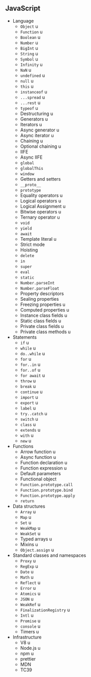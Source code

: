 ## JavaScript

- Language
  - `Object` u
  - `Function` u
  - `Boolean` u
  - `Number` u
  - `BigInt` u 
  - `String` u
  - `Symbol` u
  - `Infinity` u
  - `NaN` u
  - `undefined` u
  - `null` u
  - `this` u
  - `instanceof` u
  - `...spread` u
  - `...rest` u
  - `typeof` u
  - Destructuring u
  - Generators u
  - Iterators u
  - Async generator u
  - Async iterator u
  - Chaining u
  - Optional chaining u
  - IIFE 
  - Async IIFE
  - `global`
  - `globalThis`
  - `window`
  - Getters and setters
  - `__proto__`
  - `prototype`
  - Equality operators u
  - Logical operators u
  - Logical Assignment u
  - Bitwise operators u
  - Ternary operator u
  - `void`
  - `yield`
  - `await`
  - Template literal u
  - Strict mode
  - Hoisting
  - `delete`
  - `in`
  - `super`
  - `eval`
  - `static`
  - `Number.parseInt`
  - `Number.parseFloat`
  - Property descriptors
  - Sealing properties
  - Freezing properties u
  - Computed properties u
  - Instance class fields u
  - Static class fields u
  - Private class fields u
  - Private class methods u
- Statements
  - `if` u
  - `while` u
  - `do..while` u
  - `for` u
  - `for..in` u
  - `for..of` u
  - `for await` u
  - `throw` u
  - `break` u
  - `continue` u
  - `import` u
  - `export` u
  - `label` u
  - `try..catch` u
  - `switch` u
  - `class` u
  - `extends` u
  - `with` u
  - `new` u
- Functions
  - Arrow function u
  - Async function u
  - Function declaration u
  - Function expression u
  - Default parameters
  - Functional object
  - `Function.prototype.call`
  - `Function.prototype.bind`
  - `Function.prototype.apply`
  - `return`
- Data structures
  - `Array` u
  - `Map` u
  - `Set` u
  - `WeakMap` u
  - `WeakSet` u
  - Typed arrays u
  - Mixins u
  - `Object.assign` u
- Standard classes and namespaces
  - `Proxy` u
  - `RegExp` u
  - `Date` u
  - `Math` u
  - `Reflect` u
  - `Error` u
  - `Atomics` u
  - `JSON` u
  - `WeakRef` u
  - `FinalizationRegistry` u
  - `Intl` u
  - `Promise` u
  - `console` u
  - Timers u
- Infrastructure
  - V8  u
  - Node.js u
  - npm u
  - prettier
  - MDN
  - TC39
